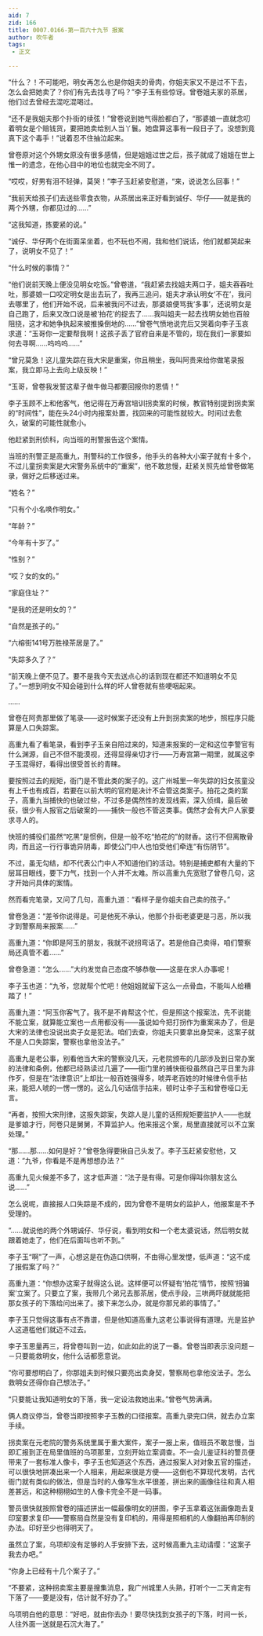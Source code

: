 ```yaml
---
aid: 7
zid: 166
title: 0007.0166-第一百六十九节 报案
author: 吹牛者
tags: 
 - 正文

---
```




“什么？！不可能吧，明女再怎么也是你姐夫的骨肉，你姐夫家又不是过不下去，怎么会把她卖了？你们有先去找寻了吗？”李子玉有些惊讶。曾卷姐夫家的茶居，他们过去曾经去混吃混喝过。

“还不是我姐夫那个扑街的续弦！”曾卷说到她气得脸都白了，“那婆娘一直就念叨着明女是个赔钱货，要把她卖给别人当丫鬟。她盘算这事有一段日子了。没想到竟真下这个毒手！”说着忍不住抽泣起来。

曾卷原对这个外甥女原没有很多感情，但是姐姐过世之后，孩子就成了姐姐在世上惟一的遗念，在他心目中的地位也就完全不同了。

“哎哎，好男有泪不轻弹，莫哭！”李子玉赶紧安慰道，“来，说说怎么回事！”

“我前天给孩子们去送些零食衣物，从茶居出来正好看到诚仔、华仔――就是我的两个外甥，你都见过的……”

“这我知道，拣要紧的说。”

“诚仔、华仔两个在街面呆坐着，也不玩也不闹，我和他们说话，他们就都哭起来了，说明女不见了！”

“什么时候的事情？”

“他们说前天晚上便没见明女吃饭。”曾卷道，“我赶紧去找姐夫两口子，姐夫吞吞吐吐，那婆娘一口咬定明女是出去玩了，我再三追问，姐夫才承认明女‘不在’，我问去哪里了，他们开始不说，后来被我问不过去，那婆娘便骂我‘多事’，还说明女是自己跑了，后来又改口说是被‘拍花’的捉去了……我叫姐夫一起去找明女她也百般阻挠，这才和她争执起来被推搡倒地的……”曾卷气愤地说完后又哭着向李子玉哀求道：“玉哥你一定要帮我啊！这孩子丢了官府自来是不管的，现在我们一家要如何去寻啊……呜呜呜……”

“曾兄莫急！这儿童失踪在我大宋是重案，你且稍坐，我叫阿贵来给你做笔录报案，我立即马上去向上级反映！”

“玉哥，曾卷我发誓这辈子做牛做马都要回报你的恩情！”

李子玉顾不上和他客气，他记得在万寿宫培训拐卖案的时候，教官特别提到拐卖案的“时间性”，能在头24小时内报案处置，找回来的可能性就较大。时间过去愈久，破案的可能性就愈小。

他赶紧到刑侦科，向当班的刑警报告这个案情。

当班的刑警正是高重九，刑警科的工作很多，他手头的各种大小案子就有十多个，不过儿童拐卖案是大宋警务系统中的“重案”，他不敢怠慢，赶紧关照先给曾卷做笔录，做好之后移送过来。

“姓名？”

“只有个小名唤作明女。”

“年龄？”

“今年有十岁了。”

“性别？”

“哎？女的女的。”

“家庭住址？”

“是我的还是明女的？”

“自然是孩子的。”

“六榕街141号万胜禄茶居是了。”

“失踪多久了？”

“前天晚上便不见了。要不是我今天去送点心的话到现在都还不知道明女不见了。”一想到明女不知会碰到什么样的坏人曾卷就有些哽咽起来。

……

曾卷在阿贵那里做了笔录――这时候案子还没有上升到拐卖案的地步，照程序只能算是人口失踪案。

高重九看了看笔录，看到李子玉亲自陪过来的，知道来报案的一定和这位李警官有什么渊源，自己不但不能漠视，还得显得亲切才行――万寿宫第一期里，就属这李子玉混得好，看得出很受首长的青睐。

要按照过去的规矩，衙门是不管此类的案子的。这广州城里一年失踪的妇女孩童没有上千也有成百，若要在以前大明的官府是决计不会管这类案子。拍花之类的案子，高重九当捕快的也破过些，不过多是偶然性的发现线索，深入侦缉，最后破获，很少有人报官之后破案的――捕快一般也不管这类事。偶然才会有大户人家要求寻人的。

快班的捕役们虽然“吃黑”是惯例，但是一般不吃“拍花的”的财香。这行不但离散骨肉，而且这一行行事诡异阴毒，即使公门中人也怕受他们牵连“有伤阴节”。

不过，虽无勾结，却不代表公门中人不知道他们的活动。特别是捕吏都有大量的下层耳目眼线，要下力气，找到一个人并不太难。所以高重九先宽慰了曾卷几句，这才开始问具体的案情。

然而看完笔录，又问了几句，高重九道：“看样子是你姐夫自己卖的孩子。”

曾卷急道：“差爷你说得是。可是他死不承认，他那个扑街老婆更是刁恶，所以我才到警察局来报案……”

高重九道：“你即是阿玉的朋友，我就不说拐弯话了。若是他自己卖得，咱们警察局还真管不着……”

曾卷急道：“怎么……”大约发觉自己态度不够恭敬――这是在求人办事呢！

李子玉也道：“九爷，您就帮个忙吧！他姐姐就留下这么一点骨血，不能叫人给糟踏了！”

高重九道：“阿玉你客气了。我不是不肯帮这个忙，但是照这个报案法，先不说能不能立案，就算能立案也一点用都没有――虽说如今把打拐作为重案来办了，但是大宋的法律也没说出卖子女是犯法。咱们去查，你姐夫只要拿出身契来，这案子就不是人口失踪案，警察也拿他没法子。”

高重九是老公事，别看他当大宋的警察没几天，元老院颁布的几部涉及到日常办案的法律和条例，他都已经熟读过几遍了――衙门里的捕快衙役虽然自己平日里为非作歹，但是在“法律意识”上却比一般百姓强得多，唬弄老百姓的时候律令信手拈来，能把人唬的一愣一愣的。这么几句话信手拈来，顿时让李子玉和曾卷哑口无言。

“再者，按照大宋刑律，这报失踪案，失踪人是儿童的话照规矩要监护人――也就是爹娘才行，阿卷只是舅舅，不算监护人。他来报这个案，局里直接就可以不立案处理。”

“那……那……如何是好？”曾卷急得要揪自己头发了。李子玉赶紧安慰他，又道：“九爷，你看是不是再想想办法？”

高重九见火候差不多了，这才低声道：“法子是有得。可是你得叫你朋友这么说……”

怎么说呢，直接报人口失踪是不成的，因为曾卷不是明女的监护人，他报案是不予受理的。

“……就说他的两个外甥诚仔、华仔说，看到明女和一个老太婆说话，然后明女就跟着她走了，他们在后面叫也听不到。”

李子玉“啊”了一声，心想这是在伪造口供啊，不由得心里发憷，低声道：“这不成了报假案了吗？”

高重九道：“你想办这案子就得这么说。这样便可以怀疑有‘拍花’情节，按照‘拐骗案’立案了。只要立了案，我带几个弟兄去那茶居，使点手段，三哄两吓就就能把那女孩子的下落给问出来了。接下来怎么办，就是你那兄弟的事情了。”

李子玉只觉得这事有点不靠谱，但是他知道高重九这老公事说得有道理。光是监护人这道槛他们就迈不过去。

李子玉思量再三，将曾卷叫到一边，如此如此的说了一番。曾卷当即表示没问题－－只要能救明女，他什么话都愿意说。

“你可要想明白了，你那姐夫到时候只要亮出卖身契，警察局也拿他没法子。怎么救明女还得你自己想法子。”

“只要能让我知道明女的下落，我一定设法救她出来。”曾卷气势满满。

俩人商议停当，曾卷当即按照李子玉教的口径报案。高重九录完口供，就去办立案手续。

拐卖案在元老院的警务系统里属于重大案件，案子一报上来，值班员不敢怠慢，当即汇报到正在局里值班的乌项那里，立刻开始立案调查。不一会儿鉴证科的警员便带来了一套标准人像卡，李子玉也知道这个东西，通过报案人对对象五官的描述，可以很快地拼凑出来一个人相来，用起来很是方便――这倒也不算现代发明，古代衙门就有类似的做法，但是当时的人像写生水平很差，拼出来的画像往往和真人相差甚远，和这种栩栩如生的人像卡完全不是一码事。

警员很快就按照曾卷的描述拼出一幅最像明女的拼图，李子玉拿着这张画像跑去复印室要求复印――警察局自然是没有复印机的，用得是照相机的人像翻拍再印制的办法。印好至少也得明天了。

虽然立了案，乌项却没有足够的人手安排下去，这时候高重九主动请缨：“这案子我去办吧。”

“你身上已经有十几个案子了。”

“不要紧，这种拐卖案主要是搜集消息，我广州城里人头熟，打听个一二天肯定有下落了――要是没有，估计就不好办了。”

乌项明白他的意思：“好吧，就由你去办！要尽快找到女孩子的下落，时间一长，人往外面一送就是石沉大海了。”



